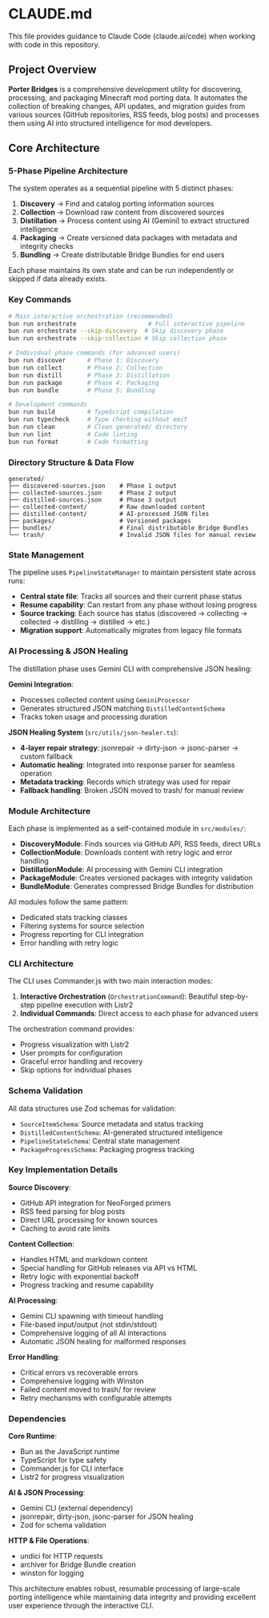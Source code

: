 # CLAUDE.md

This file provides guidance to Claude Code (claude.ai/code) when working with code in this repository.

## Project Overview

**Porter Bridges** is a comprehensive development utility for discovering, processing, and packaging Minecraft mod porting data. It automates the collection of breaking changes, API updates, and migration guides from various sources (GitHub repositories, RSS feeds, blog posts) and processes them using AI into structured intelligence for mod developers.

## Core Architecture

### 5-Phase Pipeline Architecture

The system operates as a sequential pipeline with 5 distinct phases:

1. **Discovery** → Find and catalog porting information sources
2. **Collection** → Download raw content from discovered sources  
3. **Distillation** → Process content using AI (Gemini) to extract structured intelligence
4. **Packaging** → Create versioned data packages with metadata and integrity checks
5. **Bundling** → Create distributable Bridge Bundles for end users

Each phase maintains its own state and can be run independently or skipped if data already exists.

### Key Commands

```bash
# Main interactive orchestration (recommended)
bun run orchestrate                    # Full interactive pipeline
bun run orchestrate --skip-discovery  # Skip discovery phase
bun run orchestrate --skip-collection # Skip collection phase

# Individual phase commands (for advanced users)
bun run discover      # Phase 1: Discovery
bun run collect       # Phase 2: Collection  
bun run distill       # Phase 3: Distillation
bun run package       # Phase 4: Packaging
bun run bundle        # Phase 5: Bundling

# Development commands
bun run build         # TypeScript compilation
bun run typecheck     # Type checking without emit
bun run clean         # Clean generated/ directory
bun run lint          # Code linting
bun run format        # Code formatting
```

### Directory Structure & Data Flow

```
generated/
├── discovered-sources.json    # Phase 1 output
├── collected-sources.json     # Phase 2 output  
├── distilled-sources.json     # Phase 3 output
├── collected-content/         # Raw downloaded content
├── distilled-content/         # AI-processed JSON files
├── packages/                  # Versioned packages
├── bundles/                   # Final distributable Bridge Bundles
└── trash/                     # Invalid JSON files for manual review
```

### State Management

The pipeline uses `PipelineStateManager` to maintain persistent state across runs:
- **Central state file**: Tracks all sources and their current phase status
- **Resume capability**: Can restart from any phase without losing progress
- **Source tracking**: Each source has status (discovered → collecting → collected → distilling → distilled → etc.)
- **Migration support**: Automatically migrates from legacy file formats

### AI Processing & JSON Healing

The distillation phase uses Gemini CLI with comprehensive JSON healing:

**Gemini Integration**:
- Processes collected content using `GeminiProcessor`
- Generates structured JSON matching `DistilledContentSchema`
- Tracks token usage and processing duration

**JSON Healing System** (`src/utils/json-healer.ts`):
- **4-layer repair strategy**: jsonrepair → dirty-json → jsonc-parser → custom fallback
- **Automatic healing**: Integrated into response parser for seamless operation
- **Metadata tracking**: Records which strategy was used for repair
- **Fallback handling**: Broken JSON moved to trash/ for manual review

### Module Architecture

Each phase is implemented as a self-contained module in `src/modules/`:

- **DiscoveryModule**: Finds sources via GitHub API, RSS feeds, direct URLs
- **CollectionModule**: Downloads content with retry logic and error handling
- **DistillationModule**: AI processing with Gemini CLI integration
- **PackageModule**: Creates versioned packages with integrity validation
- **BundleModule**: Generates compressed Bridge Bundles for distribution

All modules follow the same pattern:
- Dedicated stats tracking classes
- Filtering systems for source selection
- Progress reporting for CLI integration
- Error handling with retry logic

### CLI Architecture

The CLI uses Commander.js with two main interaction modes:

1. **Interactive Orchestration** (`OrchestrationCommand`): Beautiful step-by-step pipeline execution with Listr2
2. **Individual Commands**: Direct access to each phase for advanced users

The orchestration command provides:
- Progress visualization with Listr2
- User prompts for configuration
- Graceful error handling and recovery
- Skip options for individual phases

### Schema Validation

All data structures use Zod schemas for validation:
- `SourceItemSchema`: Source metadata and status tracking
- `DistilledContentSchema`: AI-generated structured intelligence
- `PipelineStateSchema`: Central state management
- `PackageProgressSchema`: Packaging progress tracking

### Key Implementation Details

**Source Discovery**: 
- GitHub API integration for NeoForged primers
- RSS feed parsing for blog posts
- Direct URL processing for known sources
- Caching to avoid rate limits

**Content Collection**:
- Handles HTML and markdown content
- Special handling for GitHub releases via API vs HTML
- Retry logic with exponential backoff
- Progress tracking and resume capability

**AI Processing**:
- Gemini CLI spawning with timeout handling
- File-based input/output (not stdin/stdout)
- Comprehensive logging of all AI interactions
- Automatic JSON healing for malformed responses

**Error Handling**:
- Critical errors vs recoverable errors
- Comprehensive logging with Winston
- Failed content moved to trash/ for review
- Retry mechanisms with configurable attempts

### Dependencies

**Core Runtime**:
- Bun as the JavaScript runtime
- TypeScript for type safety
- Commander.js for CLI interface
- Listr2 for progress visualization

**AI & JSON Processing**:
- Gemini CLI (external dependency)
- jsonrepair, dirty-json, jsonc-parser for JSON healing
- Zod for schema validation

**HTTP & File Operations**:
- undici for HTTP requests
- archiver for Bridge Bundle creation
- winston for logging

This architecture enables robust, resumable processing of large-scale porting intelligence while maintaining data integrity and providing excellent user experience through the interactive CLI.